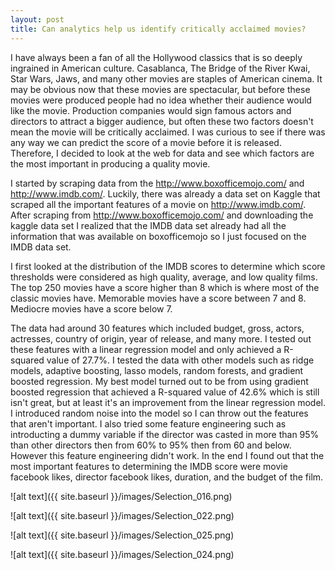 ```yaml
---
layout: post
title: Can analytics help us identify critically acclaimed movies?
---
```


I have always been a fan of all the Hollywood classics that is so deeply ingrained in American culture. Casablanca, The Bridge of the River Kwai, Star Wars, Jaws, and many other movies are staples of American cinema. It may be obvious now that these movies are spectacular, but before these movies were produced people had no idea whether their audience would like the movie. Production companies would sign famous actors and directors to attract a bigger audience, but often these two factors doesn't mean the movie will be critically acclaimed. I was curious to see if there was any way we can predict the score of a movie before it is released. Therefore, I decided to look at the web for data and see which factors are the most important in producing a quality movie. 

I started by scraping data from the <http://www.boxofficemojo.com/> and <http://www.imdb.com/>. Luckily, there was already a data set on Kaggle that scraped all the important features of a movie on <http://www.imdb.com/>. After scraping from <http://www.boxofficemojo.com/> and downloading the kaggle data set I realized that the IMDB data set already had all the information that was available on boxofficemojo so I just focused on the IMDB data set.

I first looked at the distribution of the IMDB scores to determine which score thresholds were considered as high quality, average, and low quality films. The top 250 movies have a score higher than 8 which is where most of the classic movies have. Memorable movies have a score between 7 and 8. Mediocre movies have a score below 7.

The data had around 30 features which included budget, gross, actors, actresses, country of origin, year of release, and many more. I tested out these features with a linear regression model and only achieved a R-squared value of 27.7%. I tested the data with other models such as ridge models, adaptive boosting, lasso models, random forests, and gradient boosted regression. My best model turned out to be from using gradient boosted regression that achieved a R-squared value of 42.6% which is still isn't great, but at least it's an improvement from the linear regression model. I introduced random noise into the model so I can throw out the features that aren't important. I also tried some feature engineering such as introducting a dummy variable if the director was casted in more than 95% than other directors then from 60% to 95% then from 60 and below. However this feature engineering didn't work. In the end I found out that the most important features to determining the IMDB score were movie facebook likes, director facebook likes, duration, and the budget of the film. 

![alt text]({{ site.baseurl }}/images/Selection_016.png) 



![alt text]({{ site.baseurl }}/images/Selection_022.png)


![alt text]({{ site.baseurl }}/images/Selection_025.png)


![alt text]({{ site.baseurl }}/images/Selection_024.png)




